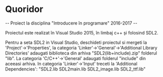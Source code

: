 # Quoridor
-- Proiect la disciplina "Introducere în programare" 2016-2017 --

Proiectul este realizat în Visual Studio 2015, în limbaj c++ și folosind SDL2.

Pentru a seta SDL2 in Visual Studio, deschideti proiectul si mergeti la 'Project'->'Properties',
la categoria 'Linker'->'General'->'Additional Library Directories' adaugati biblioteca din arhiva "SDL2(lib+include).zip" folderul "lib".
La categoria 'C/C++'->'General' adaugati folderul "include" din aceeasi arhiva. In categoria 'Linker'->'Input' treceti la 'Additional Dependencies': 
"SDL2.lib
SDL2main.lib
SDL2_image.lib
SDL2_ttf.lib"
